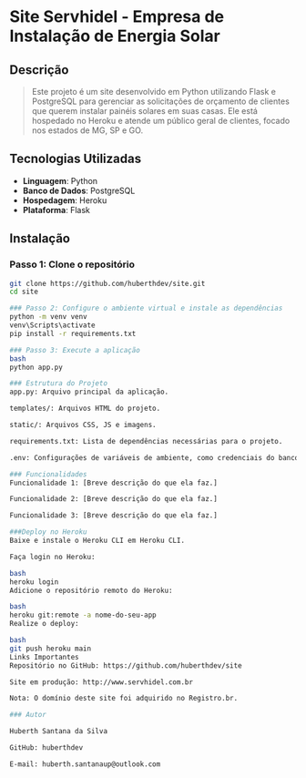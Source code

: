 # Site Servhidel - Empresa de Instalação de Energia Solar

## Descrição

> Este projeto é um site desenvolvido em Python utilizando Flask e PostgreSQL para gerenciar as solicitações de orçamento de clientes que querem instalar painéis solares em suas casas. Ele está hospedado no Heroku e atende um público geral de clientes, focado nos estados de MG, SP e GO.

## Tecnologias Utilizadas

- **Linguagem**: Python
- **Banco de Dados**: PostgreSQL
- **Hospedagem**: Heroku
- **Plataforma**: Flask

## Instalação

### Passo 1: Clone o repositório

```bash
git clone https://github.com/huberthdev/site.git
cd site

### Passo 2: Configure o ambiente virtual e instale as dependências
python -m venv venv
venv\Scripts\activate
pip install -r requirements.txt

### Passo 3: Execute a aplicação
bash
python app.py

### Estrutura do Projeto
app.py: Arquivo principal da aplicação.

templates/: Arquivos HTML do projeto.

static/: Arquivos CSS, JS e imagens.

requirements.txt: Lista de dependências necessárias para o projeto.

.env: Configurações de variáveis de ambiente, como credenciais do banco de dados.

### Funcionalidades
Funcionalidade 1: [Breve descrição do que ela faz.]

Funcionalidade 2: [Breve descrição do que ela faz.]

Funcionalidade 3: [Breve descrição do que ela faz.]

###Deploy no Heroku
Baixe e instale o Heroku CLI em Heroku CLI.

Faça login no Heroku:

bash
heroku login
Adicione o repositório remoto do Heroku:

bash
heroku git:remote -a nome-do-seu-app
Realize o deploy:

bash
git push heroku main
Links Importantes
Repositório no GitHub: https://github.com/huberthdev/site

Site em produção: http://www.servhidel.com.br

Nota: O domínio deste site foi adquirido no Registro.br.

### Autor

Huberth Santana da Silva

GitHub: huberthdev

E-mail: huberth.santanaup@outlook.com